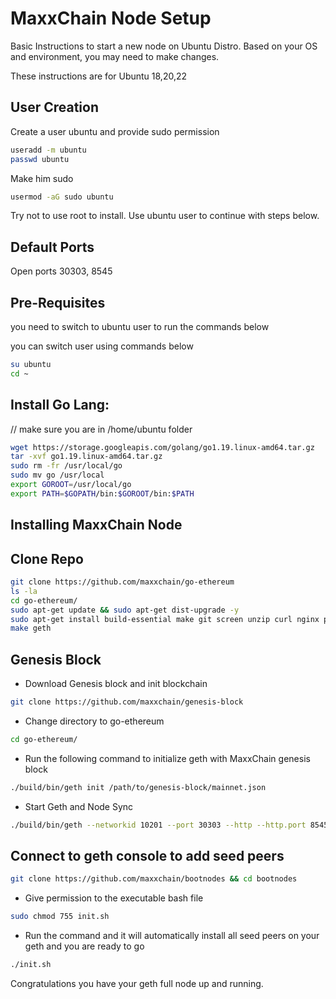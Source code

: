 # MaxxChain Node Setup

Basic Instructions to start a new node on Ubuntu Distro. Based on your OS and environment, you may need to make changes.

These instructions are for Ubuntu 18,20,22

## User Creation 

Create a user ubuntu and provide sudo permission
```bash
useradd -m ubuntu
passwd ubuntu
```
Make him sudo

```bash
usermod -aG sudo ubuntu
```
Try not to use root to install. Use ubuntu user to continue with steps below.

## Default Ports

Open ports 30303, 8545 

## Pre-Requisites

you need to switch to ubuntu user to run the commands below

you can switch user using commands below

```bash
su ubuntu
cd ~
```



## Install Go Lang: 

// make sure you are in /home/ubuntu folder

```bash
wget https://storage.googleapis.com/golang/go1.19.linux-amd64.tar.gz
tar -xvf go1.19.linux-amd64.tar.gz
sudo rm -fr /usr/local/go
sudo mv go /usr/local
export GOROOT=/usr/local/go
export PATH=$GOPATH/bin:$GOROOT/bin:$PATH
```

## Installing MaxxChain Node 

## Clone Repo

```bash
git clone https://github.com/maxxchain/go-ethereum
ls -la
cd go-ethereum/
sudo apt-get update && sudo apt-get dist-upgrade -y
sudo apt-get install build-essential make git screen unzip curl nginx pkg-config nmap xterm screen tcl -y
make geth
```

## Genesis Block

- Download Genesis block and init blockchain

```bash
git clone https://github.com/maxxchain/genesis-block
```

- Change directory to go-ethereum 

```bash
cd go-ethereum/
```

- Run the following command to initialize geth with MaxxChain genesis block

```bash
./build/bin/geth init /path/to/genesis-block/mainnet.json
```

- Start Geth and Node Sync
```bash
./build/bin/geth --networkid 10201 --port 30303 --http --http.port 8545 --http.addr 0.0.0.0 --http.api personal,eth,net --http.corsdomain '*' --syncmode full
```

## Connect to geth console to add seed peers

```bash
git clone https://github.com/maxxchain/bootnodes && cd bootnodes
```

- Give permission to the executable bash file

```bash
sudo chmod 755 init.sh
```

- Run the command and it will automatically install all seed peers on your geth and you are ready to go

```bash
./init.sh
```

Congratulations you have your geth full node up and running.

